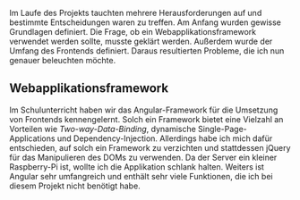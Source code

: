 Im Laufe des Projekts tauchten mehrere Herausforderungen auf und bestimmte Entscheidungen waren zu treffen. Am Anfang wurden gewisse Grundlagen definiert. Die Frage, ob ein Webapplikationsframework verwendet werden sollte, musste geklärt werden. Außerdem wurde der Umfang des Frontends definiert. Daraus resultierten Probleme, die ich nun genauer beleuchten möchte. 

## Webapplikationsframework

Im Schulunterricht haben wir das Angular-Framework für die Umsetzung von Frontends kennengelernt. Solch ein Framework bietet eine Vielzahl an Vorteilen wie _Two-way-Data-Binding_, dynamische Single-Page-Applications und Dependency-Injection. Allerdings habe ich mich dafür entschieden, auf solch ein Framework zu verzichten und stattdessen jQuery für das Manipulieren des DOMs zu verwenden. Da der Server ein kleiner Raspberry-Pi ist, wollte ich die Applikation schlank halten. Weiters ist Angular sehr umfangreich und enthält sehr viele Funktionen, die ich bei diesem Projekt nicht benötigt habe.